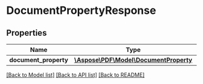# DocumentPropertyResponse

## Properties
Name | Type | Description | Notes
------------ | ------------- | ------------- | -------------
**document_property** | [**\Aspose\PDF\Model\DocumentProperty**](DocumentProperty.md) |  | [optional] 

[[Back to Model list]](../README.md#documentation-for-models) [[Back to API list]](../README.md#documentation-for-api-endpoints) [[Back to README]](../README.md)


